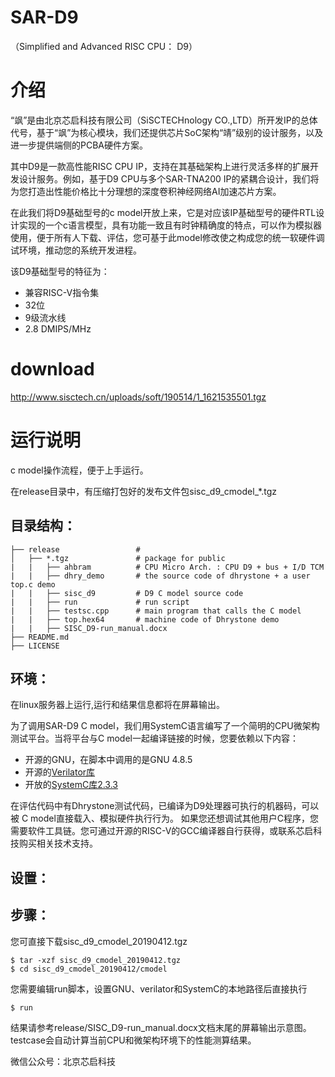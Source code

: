 SAR-D9
=====================
（Simplified and Advanced RISC CPU： D9）

# 介绍
“飒”是由北京芯启科技有限公司（SiSCTECHnology CO.,LTD）所开发IP的总体代号，基于“飒”为核心模块，我们还提供芯片SoC架构“靖”级别的设计服务，以及进一步提供端侧的PCBA硬件方案。

其中D9是一款高性能RISC CPU IP，支持在其基础架构上进行灵活多样的扩展开发设计服务。例如，基于D9 CPU与多个SAR-TNA200 IP的紧耦合设计，我们将为您打造出性能价格比十分理想的深度卷积神经网络AI加速芯片方案。

在此我们将D9基础型号的c model开放上来，它是对应该IP基础型号的硬件RTL设计实现的一个c语言模型，具有功能一致且有时钟精确度的特点，可以作为模拟器使用，便于所有人下载、评估，您可基于此model修改使之构成您的统一软硬件调试环境，推动您的系统开发进程。

该D9基础型号的特征为：
+ 兼容RISC-V指令集
+ 32位
+ 9级流水线
+ 2.8 DMIPS/MHz

# download
http://www.sisctech.cn/uploads/soft/190514/1_1621535501.tgz
# 运行说明
c model操作流程，便于上手运行。

在release目录中，有压缩打包好的发布文件包sisc_d9_cmodel_*.tgz

目录结构：
-----------
    ├── release                 #   
    │   ├── *.tgz               # package for public   
    |   |   ├── ahbram          # CPU Micro Arch. : CPU D9 + bus + I/D TCM
    |   |   ├── dhry_demo       # the source code of dhrystone + a user top.c demo
    |   |   ├── sisc_d9         # D9 C model source code
    |   |   ├── run             # run script
    |   |   ├── testsc.cpp      # main program that calls the C model
    |   |   ├── top.hex64       # machine code of Dhrystone demo
    |   |   ├── SISC_D9-run_manual.docx
    ├── README.md                                 
    ├── LICENSE                                   

环境：
-----------
在linux服务器上运行,运行和结果信息都将在屏幕输出。

为了调用SAR-D9 C model，我们用SystemC语言编写了一个简明的CPU微架构测试平台。当将平台与C model一起编译链接的时候，您要依赖以下内容：
+ 开源的GNU，在脚本中调用的是GNU 4.8.5
+ 开源的[Verilator库](https://www.veripool.org/wiki/verilator)
+ 开放的[SystemC库2.3.3](https://www.accellera.org/downloads/standards/systemc)

在评估代码中有Dhrystone测试代码，已编译为D9处理器可执行的机器码，可以被 C model直接载入、模拟硬件执行行为。
如果您还想调试其他用户C程序，您需要软件工具链。您可通过开源的RISC-V的GCC编译器自行获得，或联系芯启科技购买相关技术支持。

设置：
-----------

步骤：
-----------
您可直接下载sisc_d9_cmodel_20190412.tgz

    $ tar -xzf sisc_d9_cmodel_20190412.tgz
    $ cd sisc_d9_cmodel_20190412/cmodel
    
您需要编辑run脚本，设置GNU、verilator和SystemC的本地路径后直接执行

    $ run

结果请参考release/SISC_D9-run_manual.docx文档末尾的屏幕输出示意图。testcase会自动计算当前CPU和微架构环境下的性能测算结果。

微信公众号：北京芯启科技
